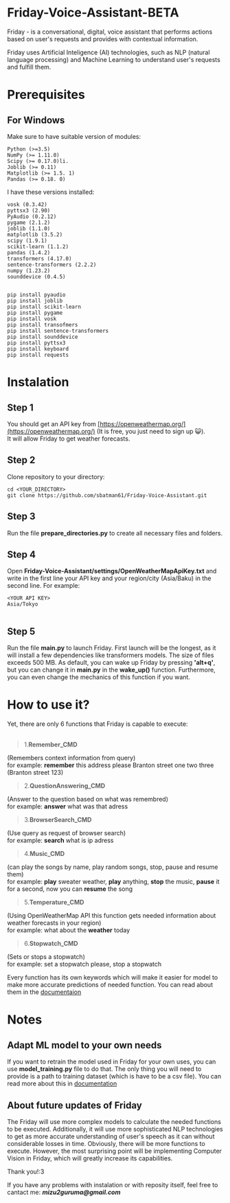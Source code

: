 # Friday-Voice-Assistant-BETA
Friday - is a conversational, digital, voice assistant that performs actions based on user's requests and provides with contextual information. 

Friday uses Artificial Inteligence (AI) technologies, such as NLP (natural language processing) and Machine Learning to understand user's requests and fulfill them.


# Prerequisites
## For Windows
Make sure to have suitable version of modules:
```
Python (>=3.5)
NumPy (>= 1.11.0)
Scipy (>= 0.17.0)li.
Joblib (>= 0.11)
Matplotlib (>= 1.5. 1)
Pandas (>= 0.18. 0)
```

I have these versions installed:
```
vosk (0.3.42)  
pyttsx3 (2.90)  
PyAudio (0.2.12)  
pygame (2.1.2)  
joblib (1.1.0)
matplotlib (3.5.2)
scipy (1.9.1)
scikit-learn (1.1.2)
pandas (1.4.2)
transformers (4.17.0)
sentence-transformers (2.2.2)
numpy (1.23.2)
sounddevice (0.4.5)


```

```
pip install pyaudio
pip install joblib  
pip install scikit-learn  
pip install pygame  
pip install vosk  
pip install transofmers
pip install sentence-transformers  
pip install sounddevice  
pip install pyttsx3  
pip install keyboard  
pip install requests
```

# Instalation

## Step 1
You should get an API key from [https://openweathermap.org/](https://openweathermap.org/) (It is free, you just need to sign up 😺).  
It will allow Friday to get weather forecasts.  

## Step 2
Clone repository to your directory:
```
cd <YOUR_DIRECTORY>
git clone https://github.com/sbatman61/Friday-Voice-Assistant.git 
```
## Step 3
Run the file __prepare_directories.py__ to create all necessary files and folders.

## Step 4
Open __Friday-Voice-Assistant/settings/OpenWeatherMapApiKey.txt__ and write in the first line your API key and your region/city (Asia/Baku) in the second line. For example:  
```
<YOUR API KEY>  
Asia/Tokyo  


```

## Step 5
Run the file __main.py__  to launch Friday. First launch will be the longest, as it will install a few dependencies like transformers models. The size of files exceeds 500 MB. As default, you can wake up Friday by pressing __'alt+q'__, but you can change it in __main.py__ in the __wake_up()__ function. Furthermore, you can even change the mechanics of this function if you want. 


# How to use it?
Yet, there are only 6 functions that Friday is capable to execute:<br><br/>

>1.**Remember_CMD**  
>
(Remembers context information from query)  
for example: __remember__ this address please Branton street one two three (Branton street 123)

>2.**QuestionAnswering_CMD**  
>
(Answer to the question based on what was remembred)  
for example: __answer__ what was that adress

>3.**BrowserSearch_CMD** 
>
(Use query as request of browser search)  
for example: __search__ what is ip adress

>4.**Music_CMD**  
>
(can play the songs by name, play random songs, stop, pause and resume them)  
for example: __play__ sweater weather, __play__ anything, __stop__ the music, __pause__ it for a second, now you can **resume** the song

>5.**Temperature_CMD**  
>
(Using OpenWeatherMap API this function gets needed information about weather forecasts in your region)  
for example: what about the __weather__ today

>6.**Stopwatch_CMD**  
>
(Sets or stops a stopwatch)  
for example: set a stopwatch please, stop a stopwatch  
  
Every function has its own keywords which will make it easier for model to make more accurate predictions of needed function. You can read about them in the [documentaion]() 

# Notes  

## Adapt ML model to your own needs
If you want to retrain the model used in Friday for your own uses, you can use __model_training.py__ file to do that. The only thing you will need to provide is a path to training dataset (which is have to be a csv file). You can read more about this in [documentation]()
## About future updates of Friday
The Friday will use more complex models to calculate the needed functions to be executed. Additionally, it will use more sophisticated NLP technologies to get as more accurate understanding of user's speech as it can without considerable losses in time. Obviously, there will be more functions to execute. However, the most surprising point will be implementing Computer Vision in Friday, which will greatly increase its capabilities.   


Thank you!:3

If you have any problems with instalation or with reposity itself, feel free to cantact me: **_mizu2guruma@gmail.com_**
